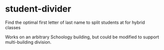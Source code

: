 # student-divider
Find the optimal first letter of last name to split students at for hybrid classes

Works on an arbitrary Schoology building, but could be modified to support multi-building division.